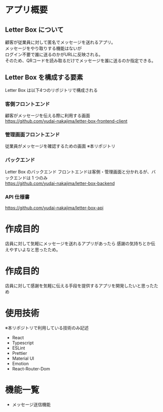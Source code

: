 # アプリ概要

## Letter Box について

顧客が従業員に対して匿名でメッセージを送れるアプリ。  
メッセージをやり取りする機能はないが  
ログイン不要で誰に送るのかがURLに反映される。  
そのため、QRコードを読み取るだけでメッセージを誰に送るのか指定できる。  

## Letter Box を構成する要素

Letter Box は以下4つのリポジトリで構成される

### 客側フロントエンド

顧客がメッセージを伝える際に利用する画面  
https://github.com/yudai-nakajima/letter-box-frontend-client

### 管理画面フロントエンド

従業員がメッセージを確認するための画面
※本リポジトリ

### バックエンド

Letter Box のバックエンド
フロントエンドは客側・管理画面と分かれるが、バックエンドは 1 つのみ  
https://github.com/yudai-nakajima/letter-box-backend

### API 仕様書

https://github.com/yudai-nakajima/letter-box-api

# 作成目的
店員に対して気軽にメッセージを送れるアプリがあったら
感謝の気持ちとか伝えやすいよなと思ったため。

# 作成目的
店員に対して感謝を気軽に伝える手段を提供するアプリを開発したいと思ったため

# 使用技術
※本リポジトリで利用している技術のみ記述
- React
- Typescript
- ESLint
- Prettier
- Material UI
- Emotion
- React-Router-Dom

# 機能一覧
- メッセージ送信機能
